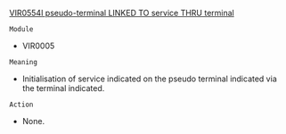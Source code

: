 [VIR0554I pseudo-terminal LINKED TO service THRU terminal](https://virtel.readthedocs.io/en/latest/manuals/virtel/Virtel459MG/messages.html?highlight=VIR0554I#VIR0554I)

`Module`
- 	VIR0005

`Meaning`
- Initialisation of service indicated on the pseudo terminal indicated via the terminal indicated.

`Action`
- None.
